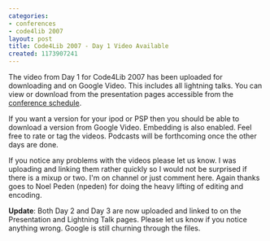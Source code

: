 ```yaml
---
categories:
- conferences
- code4lib 2007
layout: post
title: Code4Lib 2007 - Day 1 Video Available
created: 1173907241
---
```

The video from Day 1 for Code4Lib 2007 has been uploaded for downloading and on Google Video. This includes all lightning talks. You can view or download from the presentation pages accessible from the <a href="http://code4lib.org/2007/schedule">conference schedule</a>.

If you want a version for your ipod or PSP then you should be able to download a version from Google Video. Embedding is also enabled. Feel free to rate or tag the videos. Podcasts will be forthcoming once the other days are done.

If you notice any problems with the videos please let us know. I was uploading and linking them rather quickly so I would not be surprised if there is a mixup or two. I'm on channel or just comment here. Again thanks goes to Noel Peden (npeden) for doing the heavy lifting of editing and encoding.

<b>Update</b>: Both Day 2 and Day 3 are now uploaded and linked to on the Presentation and Lightning Talk pages. Please let us know if you notice anything wrong. Google is still churning through the files.

<!--break-->
